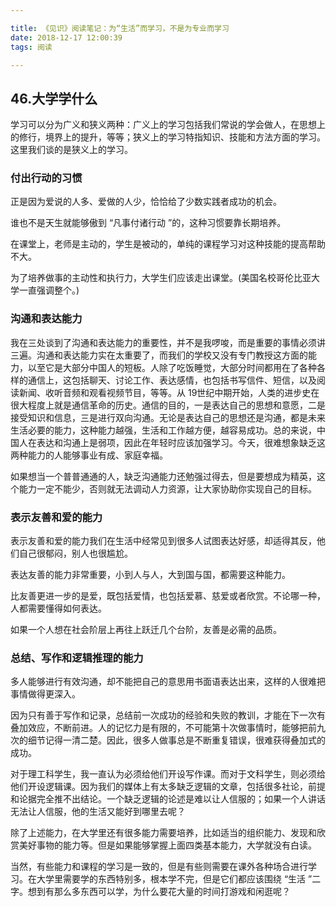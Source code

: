 ```yaml
---

title: 《见识》阅读笔记：为“生活”而学习，不是为专业而学习
date: 2018-12-17 12:00:39
tags: 阅读

---
```


## 46.大学学什么

学习可以分为广义和狭义两种：广义上的学习包括我们常说的学会做人，在思想上的修行，境界上的提升，等等；狭义上的学习特指知识、技能和方法方面的学习。这里我们谈的是狭义上的学习。

### 付出行动的习惯

正是因为爱说的人多、爱做的人少，恰恰给了少数实践者成功的机会。

谁也不是天生就能够傲到 “凡事付诸行动 ”的，这种习惯要靠长期培养。

在课堂上，老师是主动的，学生是被动的，单纯的课程学习对这种技能的提高帮助不大。

为了培养做事的主动性和执行力，大学生们应该走出课堂。(美国名校哥伦比亚大学一直强调整个。)

### 沟通和表达能力

我在三处谈到了沟通和表达能力的重要性，并不是我啰唆，而是重要的事情必须讲三遍。沟通和表达能力实在太重要了，而我们的学校又没有专门教授这方面的能力，以至它是大部分中国人的短板。人除了吃饭睡觉，大部分时间都用在了各种各样的通信上，这包括聊天、讨论工作、表达感情，也包括书写信件、短信，以及阅读新闻、收听音频和观看视频节目，等等。从 19世纪中期开始，人类的进步史在很大程度上就是通信革命的历史。通信的目的，一是表达自己的思想和意愿，二是接受知识和信息，三是进行双向沟通。无论是表达自己的思想还是沟通，都是未来生活必要的能力，这种能力越强，生活和工作越方便，越容易成功。总的来说，中国人在表达和沟通上是弱项，因此在年轻时应该加强学习。今天，很难想象缺乏这两种能力的人能够事业有成、家庭幸福。

如果想当一个普普通通的人，缺乏沟通能力还勉强过得去，但是要想成为精英，这个能力一定不能少，否则就无法调动人力资源，让大家协助你实现自己的目标。

### 表示友善和爱的能力

表示友善和爱的能力我们在生活中经常见到很多人试图表达好感，却适得其反，他们自己很郁闷，别人也很尴尬。

表达友善的能力非常重要，小到人与人，大到国与国，都需要这种能力。

比友善更进一步的是爱，既包括爱情，也包括爱慕、慈爱或者欣赏。不论哪一种，人都需要懂得如何表达。

如果一个人想在社会阶层上再往上跃迁几个台阶，友善是必需的品质。

### 总结、写作和逻辑推理的能力

多人能够进行有效沟通，却不能把自己的意思用书面语表达出来，这样的人很难把事情做得更深入。

因为只有善于写作和记录，总结前一次成功的经验和失败的教训，才能在下一次有叠加效应，不断前进。人的记忆力是有限的，不可能第十次做事情时，能够把前九次的细节记得一清二楚。因此，很多人做事总是不断重复错误，很难获得叠加式的成功。

对于理工科学生，我一直认为必须给他们开设写作课。而对于文科学生，则必须给他们开设逻辑课。因为我们的媒体上有太多缺乏逻辑的文章，包括很多社论，前提和论据完全推不出结论。一个缺乏逻辑的论述是难以让人信服的；如果一个人讲话无法让人信服，他的生活又能好到哪里去呢？

除了上述能力，在大学里还有很多能力需要培养，比如适当的组织能力、发现和欣赏美好事物的能力等。但是如果能够掌握上面四类基本能力，大学就没有白读。

当然，有些能力和课程的学习是一致的，但是有些则需要在课外各种场合进行学习。在大学里需要学的东西特别多，根本学不完，但是它们都应该围绕 “生活 ”二字。想到有那么多东西可以学，为什么要花大量的时间打游戏和闲逛呢？